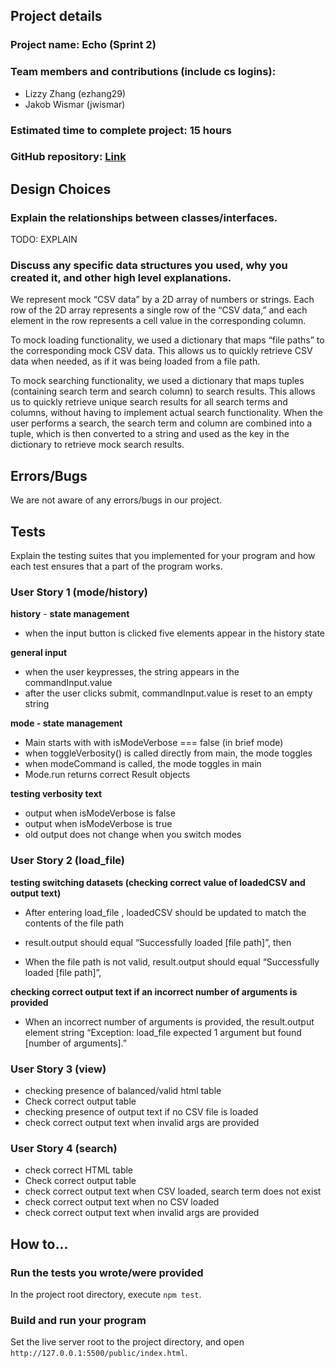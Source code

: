 ## Project details

### Project name: Echo (Sprint 2)

### Team members and contributions (include cs logins):

- Lizzy Zhang (ezhang29)
- Jakob Wismar (jwismar)

### Estimated time to complete project: 15 hours

### GitHub repository: [Link](https://github.com/cs0320-s2023/sprint-2-ezhang29-jwismar)

## Design Choices

### Explain the relationships between classes/interfaces.

TODO: EXPLAIN

### Discuss any specific data structures you used, why you created it, and other high level explanations.

We represent mock “CSV data” by a 2D array of numbers or strings. Each row of the 2D array represents a single row of the “CSV data,” and each element in the row represents a cell value in the corresponding column.

To mock loading functionality, we used a dictionary that maps “file paths” to the corresponding mock CSV data. This allows us to quickly retrieve CSV data when needed, as if it was being loaded from a file path.

To mock searching functionality, we used a dictionary that maps tuples (containing search term and search column) to search results. This allows us to quickly retrieve unique search results for all search terms and columns, without having to implement actual search functionality. When the user performs a search, the search term and column are combined into a tuple, which is then converted to a string and used as the key in the dictionary to retrieve mock search results.

## **Errors/Bugs**

We are not aware of any errors/bugs in our project.

## Tests

Explain the testing suites that you implemented for your program and how each test ensures that a part of the program works.

### **User Story 1 (mode/history)**

**history** - **state management**

- when the input button is clicked five elements appear in the history state

**general input**

- when the user keypresses, the string appears in the commandInput.value
- after the user clicks submit, commandInput.value is reset to an empty string

**mode - state management**

- Main starts with with isModeVerbose === false (in brief mode)
- when toggleVerbosity() is called directly from main, the mode toggles
- when modeCommand is called, the mode toggles in main
- Mode.run returns correct Result objects

**testing verbosity text**

- output when isModeVerbose is false
- output when isModeVerbose is true
- old output does not change when you switch modes

### **User Story 2 (load_file)**

**testing switching datasets (checking correct value of loadedCSV and output text)**

- After entering load_file <file path>, loadedCSV should be updated to match the contents of the file path

- result.output should equal “Successfully loaded [file path]”, then

- When the file path is not valid, result.output should equal “Successfully loaded [file path]”,

**checking correct output text if an incorrect number of arguments is provided**

- When an incorrect number of arguments is provided, the result.output element string “Exception: load_file expected 1 argument but found [number of arguments].”

### **User Story 3 (view)**

- checking presence of balanced/valid html table
- Check correct output table
- checking presence of output text if no CSV file is loaded
- check correct output text when invalid args are provided

### **User Story 4 (search)**

- check correct HTML table
- Check correct output table
- check correct output text when CSV loaded, search term does not exist
- check correct output text when no CSV loaded
- check correct output text when invalid args are provided

## How to…

### Run the tests you wrote/were provided

In the project root directory, execute `npm test`.

### Build and run your program

Set the live server root to the project directory, and open `http://127.0.0.1:5500/public/index.html`.

